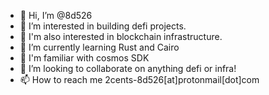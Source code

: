 - 👋 Hi, I’m @8d526
- 👀 I’m interested in building defi projects.
- 👀 I'm also interested in blockchain infrastructure.
- 🌱 I’m currently learning Rust and Cairo
- 🌲 I'm familiar with cosmos SDK
- 💞️ I’m looking to collaborate on anything defi or infra!
- 📫 How to reach me 2cents-8d526[at]protonmail[dot]com

<!---
8d526/8d526 is a ✨ special ✨ repository because its `README.md` (this file) appears on your GitHub profile.
You can click the Preview link to take a look at your changes.
--->
